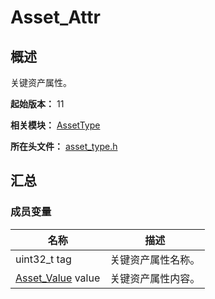 # Asset_Attr

<!--Kit: Asset Store Kit-->
<!--Subsystem: Security-->
<!--Owner: @JeremyXu-->
<!--SE: @skye_you-->
<!--TSE: @nacyli-->

## 概述

关键资产属性。

**起始版本：** 11

**相关模块：** [AssetType](capi-assettype.md)

**所在头文件：** [asset_type.h](capi-asset-type-h.md)

## 汇总

### 成员变量

| 名称 | 描述 |
| -- | -- |
| uint32_t tag | 关键资产属性名称。 |
| [Asset_Value](capi-assettype-asset-value.md) value | 关键资产属性内容。 |


